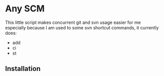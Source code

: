 # Any SCM



This little script makes concurrent git and svn usage
easier for me especially because I am used to some svn
shortcut commands, it currently does:
  * add
  * ci
  * st


## Installation

